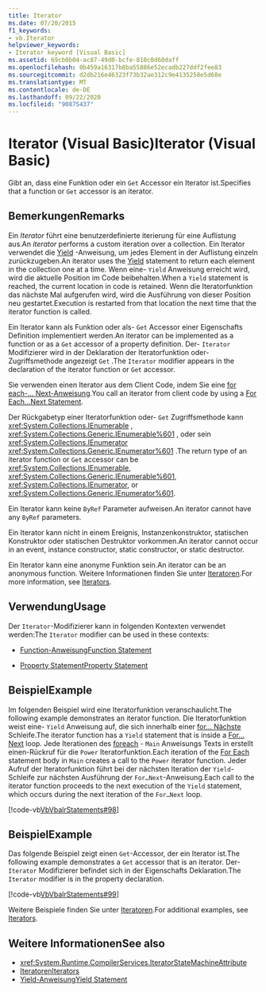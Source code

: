 ```yaml
---
title: Iterator
ms.date: 07/20/2015
f1_keywords:
- vb.Iterator
helpviewer_keywords:
- Iterator keyword [Visual Basic]
ms.assetid: 69cb0b04-ac87-49d0-bcfe-810c0d60daff
ms.openlocfilehash: 0b459a16317b8ba55886e52ecadb227ddf2fee83
ms.sourcegitcommit: d2db216e46323f73b32ae312c9e4135258e5d68e
ms.translationtype: MT
ms.contentlocale: de-DE
ms.lasthandoff: 09/22/2020
ms.locfileid: "90875437"
---
```

# <a name="iterator-visual-basic"></a><span data-ttu-id="b1474-102">Iterator (Visual Basic)</span><span class="sxs-lookup"><span data-stu-id="b1474-102">Iterator (Visual Basic)</span></span>

<span data-ttu-id="b1474-103">Gibt an, dass eine Funktion oder ein `Get` Accessor ein Iterator ist.</span><span class="sxs-lookup"><span data-stu-id="b1474-103">Specifies that a function or `Get` accessor is an iterator.</span></span>  
  
## <a name="remarks"></a><span data-ttu-id="b1474-104">Bemerkungen</span><span class="sxs-lookup"><span data-stu-id="b1474-104">Remarks</span></span>  

 <span data-ttu-id="b1474-105">Ein *Iterator* führt eine benutzerdefinierte iterierung für eine Auflistung aus.</span><span class="sxs-lookup"><span data-stu-id="b1474-105">An *iterator* performs a custom iteration over a collection.</span></span> <span data-ttu-id="b1474-106">Ein Iterator verwendet die [Yield](../statements/yield-statement.md) -Anweisung, um jedes Element in der Auflistung einzeln zurückzugeben.</span><span class="sxs-lookup"><span data-stu-id="b1474-106">An iterator uses the [Yield](../statements/yield-statement.md) statement to return each element in the collection one at a time.</span></span> <span data-ttu-id="b1474-107">Wenn eine- `Yield` Anweisung erreicht wird, wird die aktuelle Position im Code beibehalten.</span><span class="sxs-lookup"><span data-stu-id="b1474-107">When a `Yield` statement is reached, the current location in code is retained.</span></span> <span data-ttu-id="b1474-108">Wenn die Iteratorfunktion das nächste Mal aufgerufen wird, wird die Ausführung von dieser Position neu gestartet.</span><span class="sxs-lookup"><span data-stu-id="b1474-108">Execution is restarted from that location the next time that the iterator function is called.</span></span>  
  
 <span data-ttu-id="b1474-109">Ein Iterator kann als Funktion oder als- `Get` Accessor einer Eigenschafts Definition implementiert werden.</span><span class="sxs-lookup"><span data-stu-id="b1474-109">An iterator can be implemented as a function or as a `Get` accessor of a property definition.</span></span> <span data-ttu-id="b1474-110">Der- `Iterator` Modifizierer wird in der Deklaration der Iteratorfunktion oder-Zugriffsmethode angezeigt `Get` .</span><span class="sxs-lookup"><span data-stu-id="b1474-110">The `Iterator` modifier appears in the declaration of the iterator function or `Get` accessor.</span></span>  
  
 <span data-ttu-id="b1474-111">Sie verwenden einen Iterator aus dem Client Code, indem Sie eine [for each-... Next-Anweisung](../statements/for-each-next-statement.md).</span><span class="sxs-lookup"><span data-stu-id="b1474-111">You call an iterator from client code by using a [For Each...Next Statement](../statements/for-each-next-statement.md).</span></span>  
  
 <span data-ttu-id="b1474-112">Der Rückgabetyp einer Iteratorfunktion oder- `Get` Zugriffsmethode kann <xref:System.Collections.IEnumerable> , <xref:System.Collections.Generic.IEnumerable%601> , oder sein <xref:System.Collections.IEnumerator> <xref:System.Collections.Generic.IEnumerator%601> .</span><span class="sxs-lookup"><span data-stu-id="b1474-112">The return type of an iterator function or `Get` accessor can be <xref:System.Collections.IEnumerable>, <xref:System.Collections.Generic.IEnumerable%601>, <xref:System.Collections.IEnumerator>, or <xref:System.Collections.Generic.IEnumerator%601>.</span></span>  
  
 <span data-ttu-id="b1474-113">Ein Iterator kann keine `ByRef` Parameter aufweisen.</span><span class="sxs-lookup"><span data-stu-id="b1474-113">An iterator cannot have any `ByRef` parameters.</span></span>  
  
 <span data-ttu-id="b1474-114">Ein Iterator kann nicht in einem Ereignis, Instanzenkonstruktor, statischen Konstruktor oder statischen Destruktor vorkommen.</span><span class="sxs-lookup"><span data-stu-id="b1474-114">An iterator cannot occur in an event, instance constructor, static constructor, or static destructor.</span></span>  
  
 <span data-ttu-id="b1474-115">Ein Iterator kann eine anonyme Funktion sein.</span><span class="sxs-lookup"><span data-stu-id="b1474-115">An iterator can be an anonymous function.</span></span> <span data-ttu-id="b1474-116">Weitere Informationen finden Sie unter [Iteratoren](../../programming-guide/concepts/iterators.md).</span><span class="sxs-lookup"><span data-stu-id="b1474-116">For more information, see [Iterators](../../programming-guide/concepts/iterators.md).</span></span>  
  
## <a name="usage"></a><span data-ttu-id="b1474-117">Verwendung</span><span class="sxs-lookup"><span data-stu-id="b1474-117">Usage</span></span>  

 <span data-ttu-id="b1474-118">Der `Iterator`-Modifizierer kann in folgenden Kontexten verwendet werden:</span><span class="sxs-lookup"><span data-stu-id="b1474-118">The `Iterator` modifier can be used in these contexts:</span></span>  
  
- [<span data-ttu-id="b1474-119">Function-Anweisung</span><span class="sxs-lookup"><span data-stu-id="b1474-119">Function Statement</span></span>](../statements/function-statement.md)  
  
- [<span data-ttu-id="b1474-120">Property Statement</span><span class="sxs-lookup"><span data-stu-id="b1474-120">Property Statement</span></span>](../statements/property-statement.md)  
  
## <a name="example"></a><span data-ttu-id="b1474-121">Beispiel</span><span class="sxs-lookup"><span data-stu-id="b1474-121">Example</span></span>  

 <span data-ttu-id="b1474-122">Im folgenden Beispiel wird eine Iteratorfunktion veranschaulicht.</span><span class="sxs-lookup"><span data-stu-id="b1474-122">The following example demonstrates an iterator function.</span></span> <span data-ttu-id="b1474-123">Die Iteratorfunktion weist eine- `Yield` Anweisung auf, die sich innerhalb einer [for... Nächste](../statements/for-next-statement.md) Schleife.</span><span class="sxs-lookup"><span data-stu-id="b1474-123">The iterator function has a `Yield` statement that is inside a [For…Next](../statements/for-next-statement.md) loop.</span></span> <span data-ttu-id="b1474-124">Jede Iterationen des [foreach](../statements/for-each-next-statement.md) - `Main` Anweisungs Texts in erstellt einen-Rückruf für die `Power` Iteratorfunktion.</span><span class="sxs-lookup"><span data-stu-id="b1474-124">Each iteration of the [For Each](../statements/for-each-next-statement.md) statement body in `Main` creates a call to the `Power` iterator function.</span></span> <span data-ttu-id="b1474-125">Jeder Aufruf der Iteratorfunktion führt bei der nächsten Iteration der `Yield`-Schleife zur nächsten Ausführung der `For…Next`-Anweisung.</span><span class="sxs-lookup"><span data-stu-id="b1474-125">Each call to the iterator function proceeds to the next execution of the `Yield` statement, which occurs during the next iteration of the `For…Next` loop.</span></span>  
  
 [!code-vb[VbVbalrStatements#98](~/samples/snippets/visualbasic/VS_Snippets_VBCSharp/VbVbalrStatements/VB/Class2.vb#98)]  
  
## <a name="example"></a><span data-ttu-id="b1474-126">Beispiel</span><span class="sxs-lookup"><span data-stu-id="b1474-126">Example</span></span>  

 <span data-ttu-id="b1474-127">Das folgende Beispiel zeigt einen `Get`-Accessor, der ein Iterator ist.</span><span class="sxs-lookup"><span data-stu-id="b1474-127">The following example demonstrates a `Get` accessor that is an iterator.</span></span> <span data-ttu-id="b1474-128">Der- `Iterator` Modifizierer befindet sich in der Eigenschafts Deklaration.</span><span class="sxs-lookup"><span data-stu-id="b1474-128">The `Iterator` modifier is in the property declaration.</span></span>  
  
 [!code-vb[VbVbalrStatements#99](~/samples/snippets/visualbasic/VS_Snippets_VBCSharp/VbVbalrStatements/VB/Class2.vb#99)]  
  
 <span data-ttu-id="b1474-129">Weitere Beispiele finden Sie unter [Iteratoren](../../programming-guide/concepts/iterators.md).</span><span class="sxs-lookup"><span data-stu-id="b1474-129">For additional examples, see [Iterators](../../programming-guide/concepts/iterators.md).</span></span>  
  
## <a name="see-also"></a><span data-ttu-id="b1474-130">Weitere Informationen</span><span class="sxs-lookup"><span data-stu-id="b1474-130">See also</span></span>

- <xref:System.Runtime.CompilerServices.IteratorStateMachineAttribute>
- [<span data-ttu-id="b1474-131">Iteratoren</span><span class="sxs-lookup"><span data-stu-id="b1474-131">Iterators</span></span>](../../programming-guide/concepts/iterators.md)
- [<span data-ttu-id="b1474-132">Yield-Anweisung</span><span class="sxs-lookup"><span data-stu-id="b1474-132">Yield Statement</span></span>](../statements/yield-statement.md)
